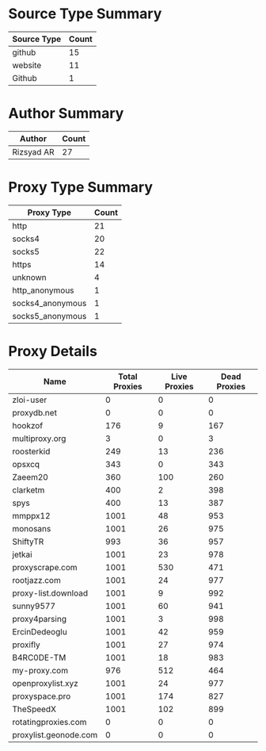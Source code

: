 # Source Type Summary

| Source Type | Count |
|-------------|-------|
| github | 15 |
| website | 11 |
| Github | 1 |


# Author Summary

| Author | Count |
|--------|-------|
| Rizsyad AR | 27 |


# Proxy Type Summary

| Proxy Type | Count |
|------------|-------|
| http | 21 |
| socks4 | 20 |
| socks5 | 22 |
| https | 14 |
| unknown | 4 |
| http_anonymous | 1 |
| socks4_anonymous | 1 |
| socks5_anonymous | 1 |


# Proxy Details

| Name | Total Proxies | Live Proxies | Dead Proxies |
|------|---------------|--------------|---------------|
| zloi-user | 0 | 0 | 0 |
| proxydb.net | 0 | 0 | 0 |
| hookzof | 176 | 9 | 167 |
| multiproxy.org | 3 | 0 | 3 |
| roosterkid | 249 | 13 | 236 |
| opsxcq | 343 | 0 | 343 |
| Zaeem20 | 360 | 100 | 260 |
| clarketm | 400 | 2 | 398 |
| spys | 400 | 13 | 387 |
| mmppx12 | 1001 | 48 | 953 |
| monosans | 1001 | 26 | 975 |
| ShiftyTR | 993 | 36 | 957 |
| jetkai | 1001 | 23 | 978 |
| proxyscrape.com | 1001 | 530 | 471 |
| rootjazz.com | 1001 | 24 | 977 |
| proxy-list.download | 1001 | 9 | 992 |
| sunny9577 | 1001 | 60 | 941 |
| proxy4parsing | 1001 | 3 | 998 |
| ErcinDedeoglu | 1001 | 42 | 959 |
| proxifly | 1001 | 27 | 974 |
| B4RC0DE-TM | 1001 | 18 | 983 |
| my-proxy.com | 976 | 512 | 464 |
| openproxylist.xyz | 1001 | 24 | 977 |
| proxyspace.pro | 1001 | 174 | 827 |
| TheSpeedX | 1001 | 102 | 899 |
| rotatingproxies.com | 0 | 0 | 0 |
| proxylist.geonode.com | 0 | 0 | 0 |
